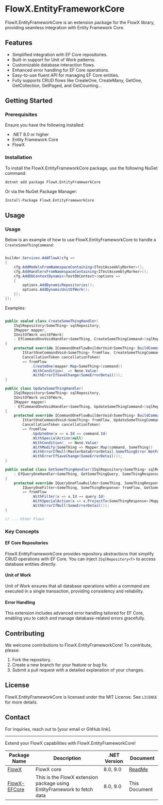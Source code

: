 # FlowX.EntityFrameworkCore

FlowX.EntityFrameworkCore is an extension package for the FlowX library, providing seamless integration with Entity
Framework Core.

## Features

- Simplified integration with EF Core repositories.
- Built-in support for Unit of Work patterns.
- Customizable database interaction flows.
- Enhanced error handling for EF Core operations.
- Easy-to-use fluent API for managing EF Core entities.
- Fully supports CRUD flows like CreateOne, CreateMany, GetOne, GetCollection, GetPaged, and GetCounting...

## Getting Started

### Prerequisites

Ensure you have the following installed:

- .NET 8.0 or higher
- Entity Framework Core
- FlowX

### Installation

To install the FlowX.EntityFrameworkCore package, use the following NuGet command:

```bash
dotnet add package FlowX.EntityFrameworkCore
```

Or via the NuGet Package Manager:

```bash
Install-Package FlowX.EntityFrameworkCore
```

## Usage

### Usage

Below is an example of how to use FlowX.EntityFrameworkCore to handle a `CreateSomeThingCommand`:

```csharp

builder.Services.AddFlowX(cfg =>
{
    cfg.AddModelsFromNamespaceContaining<ITestAssemblyMarker>();
    cfg.AddHandlersFromNamespaceContaining<ITestAssemblyMarker>();
    cfg.AddDbContextDynamic<TestDbContext>(options =>
    {
        options.AddDynamicRepositories();
        options.AddDynamicUnitOfWork();
    });
});
```

Examples:

```csharp

public sealed class CreateSomeThingHandler(
    ISqlRepository<SomeThing> sqlRepository,
    IMapper mapper,
    IUnitOfWork unitOfWork)
    : EfCommandOneVoidHandler<SomeThing, CreateSomeThingCommand>(sqlRepository, unitOfWork)
{
    protected override ICommandOneFlowBuilderVoid<SomeThing> BuildCommand(
        IStartOneCommandVoid<SomeThing> fromFlow, CreateSomeThingCommand command,
        CancellationToken cancellationToken)
        => fromFlow
            .CreateOne(mapper.Map<SomeThing>(command))
            .WithCondition(_ => None.Value)
            .WithErrorIfSaveChange(SomeErrorDetail());
}

public class UpdateSomeThingHandler(
    ISqlRepository<SomeThing> sqlRepository,
    IUnitOfWork unitOfWork,
    IMapper mapper)
    : EfCommandOneVoidHandler<SomeThing, UpdateSomeThingCommand>(sqlRepository)
{
    protected override ICommandOneFlowBuilderVoid<SomeThing> BuildCommand(
        IStartOneCommandVoid<SomeThing> fromFlow, UpdateSomeThingCommand command,
        CancellationToken cancellationToken)
        => fromFlow
            .UpdateOne(x => x.Id == command.Id)
            .WithSpecialAction(null)
            .WithCondition(_ => None.Value)
            .WithModify(SomeThing => Mapper.Map(command, SomeThing))
            .WithErrorIfNull(MasterDataErrorDetail.SomeThingError.NotFound())
            .WithErrorIfSaveChange(SomeErrorDetail());
}

public sealed class GetSomeThingHandler(ISqlRepository<SomeThing> sqlRepository, IMapper mapper)
    : EfQueryOneHandler<SomeThing, GetSomeThingQuery, SomeThingResponse>(sqlRepository)
{
    protected override IQueryOneFlowBuilder<SomeThing, SomeThingResponse> BuildQueryFlow(
        IQueryOneFilter<SomeThing, SomeThingResponse> fromFlow, GetSomeThingQuery query)
        => fromFlow
            .WithFilter(x => x.Id == query.Id)
            .WithSpecialAction(x => x.ProjectTo<SomeThingResponse>(Mapper.ConfigurationProvider))
            .WithErrorIfNull(SomeErrorDetail());
}

// ... Other Flows

```

### Key Concepts

#### EF Core Repositories

FlowX.EntityFrameworkCore provides repository abstractions that simplify CRUD operations with EF Core. You can
inject `ISqlRepository<T>` to access database entities directly.

#### Unit of Work

Unit of Work ensures that all database operations within a command are executed in a single transaction, providing
consistency and reliability.

#### Error Handling

This extension includes advanced error handling tailored for EF Core, enabling you to catch and manage database-related
errors gracefully.

## Contributing

We welcome contributions to FlowX.EntityFrameworkCore! To contribute, please:

1. Fork the repository.
2. Create a new branch for your feature or bug fix.
3. Submit a pull request with a detailed explanation of your changes.

## License

FlowX.EntityFrameworkCore is licensed under the MIT License. See `LICENSE` for more details.

## Contact

For inquiries, reach out to [your email or GitHub link].

---

Extend your FlowX capabilities with FlowX.EntityFrameworkCore!

| Package Name                                                              | Description                                                             | .NET Version | Document                                                                                     |
|---------------------------------------------------------------------------|-------------------------------------------------------------------------|--------------|----------------------------------------------------------------------------------------------|
| [FlowX](https://www.nuget.org/packages/FlowX/)                            | FlowX core                                                              | 8.0, 9.0     | [ReadMe](https://github.com/quyvu01/FlowX/blob/main/src/FlowX.EntityFrameworkCore/README.md) |
| [FlowX-EFCore](https://www.nuget.org/packages/FlowX.EntityFrameworkCore/) | This is the FlowX extension package using EntityFramework to fetch data | 8.0, 9.0     | This Document                                                                                |
